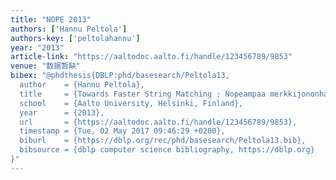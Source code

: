 ```yaml
---
title: "NOPE 2013"
authors: ['Hannu Peltola']
authors-key: ['peltolahannu']
year: "2013"
article-link: "https://aaltodoc.aalto.fi/handle/123456789/9853"
venue: "数据暂缺"
bibex: "@phdthesis{DBLP:phd/basesearch/Peltola13,
  author    = {Hannu Peltola},
  title     = {Towards Faster String Matching ; Nopeampaa merkkijononhakua},
  school    = {Aalto University, Helsinki, Finland},
  year      = {2013},
  url       = {https://aaltodoc.aalto.fi/handle/123456789/9853},
  timestamp = {Tue, 02 May 2017 09:46:29 +0200},
  biburl    = {https://dblp.org/rec/phd/basesearch/Peltola13.bib},
  bibsource = {dblp computer science bibliography, https://dblp.org}
}"
---
```

